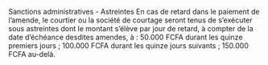 Sanctions administratives - Astreintes
En cas de retard dans le paiement de l’amende, le courtier ou la société de courtage seront tenus de s’exécuter sous astreintes dont le montant s’élève par jour de retard, à compter de la date d’échéance desdites amendes, à :
50.000 FCFA durant les quinze premiers jours ;
100.000 FCFA durant les quinze jours suivants ;
150.000 FCFA au-delà.